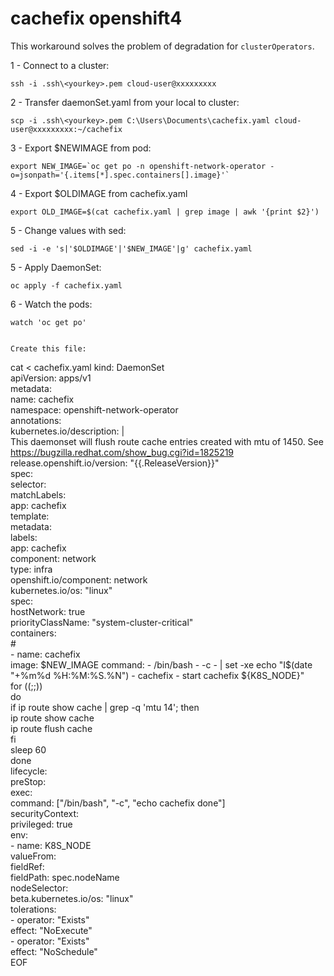 
# cachefix openshift4

This workaround solves the problem of degradation for `clusterOperators`.

1 - Connect to a cluster:
```
ssh -i .ssh\<yourkey>.pem cloud-user@xxxxxxxxx
```
2 - Transfer daemonSet.yaml from your local to cluster:
```
scp -i .ssh\<yourkey>.pem C:\Users\Documents\cachefix.yaml cloud-user@xxxxxxxxx:~/cachefix
```
3 - Export $NEWIMAGE from pod:
```
export NEW_IMAGE=`oc get po -n openshift-network-operator -o=jsonpath='{.items[*].spec.containers[].image}'`
```
4 - Export $OLDIMAGE from cachefix.yaml
```
export OLD_IMAGE=$(cat cachefix.yaml | grep image | awk '{print $2}')
```
5 - Change values with sed:
```
sed -i -e 's|'$OLDIMAGE'|'$NEW_IMAGE'|g' cachefix.yaml
```
5 - Apply DaemonSet:
```
oc apply -f cachefix.yaml
```
6 - Watch the pods:
```
watch 'oc get po'


Create this file:
```
cat <<EOF > cachefix.yaml
kind: DaemonSet                                                                                                                                                         
apiVersion: apps/v1                                                                                                                                                     
metadata:                                                                                                                                                               
  name: cachefix                                                                                                                                                        
  namespace: openshift-network-operator                                                                                                                                 
  annotations:                                                                                                                                                          
    kubernetes.io/description: |                                                                                                                                        
      This daemonset will flush route cache entries created with mtu of 1450.  See https://bugzilla.redhat.com/show_bug.cgi?id=1825219                                  
    release.openshift.io/version: "{{.ReleaseVersion}}"                                                                                                                 
spec:                                                                                                                                                                   
  selector:                                                                                                                                                             
    matchLabels:                                                                                                                                                        
      app: cachefix                                                                                                                                                     
  template:                                                                                                                                                             
    metadata:                                                                                                                                                           
      labels:                                                                                                                                                           
        app: cachefix                                                                                                                                                   
        component: network                                                                                                                                              
        type: infra                                                                                                                                                     
        openshift.io/component: network                                                                                                                                 
        kubernetes.io/os: "linux"                                                                                                                                       
    spec:                                                                                                                                                               
      hostNetwork: true                                                                                                                                                 
      priorityClassName: "system-cluster-critical"                                                                                                                      
      containers:                                                                                                                                                       
      #                                                                                                                                                                 
      - name: cachefix                                                                                                                                                  
        image: $NEW_IMAGE                                   
        command:                                                                                                                                                        
        - /bin/bash                                                                                                                                                     
        - -c                                                                                                                                                            
        - |                                                                                                                                                             
          set -xe                                                                                                                                                       
          echo "I$(date "+%m%d %H:%M:%S.%N") - cachefix - start cachefix ${K8S_NODE}"                                                                                   
          for ((;;))                                                                                                                                                    
            do                                                                                                                                                          
              if ip route show cache | grep -q 'mtu 14'; then                                                                                                           
                 ip route show cache                                                                                                                                    
                 ip route flush cache                                                                                                                                   
              fi                                                                                                                                                        
              sleep 60                                                                                                                                                  
            done                                                                                                                                                        
        lifecycle:                                                                                                                                                      
          preStop:                                                                                                                                                      
            exec:                                                                                                                                                       
              command: ["/bin/bash", "-c", "echo cachefix done"]                                                                                                        
        securityContext:                                                                                                                                                
          privileged: true                                                                                                                                              
        env:                                                                                                                                                            
        - name: K8S_NODE                                                                                                                                                
          valueFrom:                                                                                                                                                    
            fieldRef:                                                                                                                                                   
              fieldPath: spec.nodeName                                                                                                                                  
      nodeSelector:                                                                                                                                                     
        beta.kubernetes.io/os: "linux"                                                                                                                                  
      tolerations:                                                                                                                                                      
        - operator: "Exists"                                                                                                                                            
          effect: "NoExecute"                                                                                                                                           
        - operator: "Exists"                                                                                                                                            
          effect: "NoSchedule"                                                                                                                                          
EOF
```
